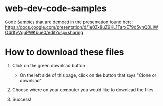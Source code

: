 # web-dev-code-samples

Code Samples that are demoed in the presentation found here:
https://docs.google.com/presentation/d/1e0Zx8uZ9KL1TarxE79d5ynQ0LIWO4i1tyVquPWKbue0/edit?usp=sharing


# How to download these files

1. Click on the green download button
    * On the left side of this page, click on the button that says "Clone or download"

2. Choose where on your computer you would like to download the files

3. Success!